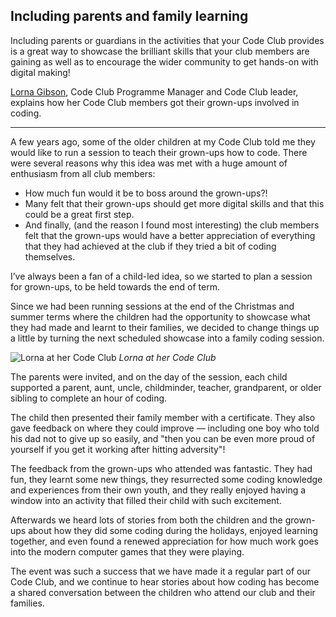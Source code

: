 
## Including parents and family learning

Including parents or guardians in the activities that your Code Club provides is a great way to showcase the brilliant skills that your club members are gaining as well as to encourage the wider community to get hands-on with digital making!

[Lorna Gibson](https://www.futurelearn.com/profiles/7091216), Code Club Programme Manager and Code Club leader, explains how her Code Club members got their grown-ups involved in coding.

* * *

A few years ago, some of the older children at my Code Club told me they would like to run a session to teach their grown-ups how to code. There were several reasons why this idea was met with a huge amount of enthusiasm from all club members:

+ How much fun would it be to boss around the grown-ups?!
+ Many felt that their grown-ups should get more digital skills and that this could be a great first step.
+ And finally, (and the reason I found most interesting) the club members felt that the grown-ups would have a better appreciation of everything that they had achieved at the club if they tried a bit of coding themselves.

I’ve always been a fan of a child-led idea, so we started to plan a session for grown-ups, to be held towards the end of term.

Since we had been running sessions at the end of the Christmas and summer terms where the children had the opportunity to showcase what they had made and learnt to their families, we decided to change things up a little by turning the next scheduled showcase into a family coding session.

![Lorna at her Code Club](https://s3-eu-west-1.amazonaws.com/rpf-futurelearn/CC+vol+training+/Lorna+at+Wormit.jpg)
*Lorna at her Code Club*

The parents were invited, and on the day of the session, each child supported a parent, aunt, uncle, childminder, teacher, grandparent, or older sibling to complete an hour of coding.

The child then presented their family member with a certificate. They also gave feedback on where they could improve — including one boy who told his dad not to give up so easily, and "then you can be even more proud of yourself if you get it working after hitting adversity"!

The feedback from the grown-ups who attended was fantastic. They had fun, they learnt some new things, they resurrected some coding knowledge and experiences from their own youth, and they really enjoyed having a window into an activity that filled their child with such excitement.

Afterwards we heard lots of stories from both the children and the grown-ups about how they did some coding during the holidays, enjoyed learning together, and even found a renewed appreciation for how much work goes into the modern computer games that they were playing.

The event was such a success that we have made it a regular part of our Code Club, and we continue to hear stories about how coding has become a shared conversation between the children who attend our club and their families.  
